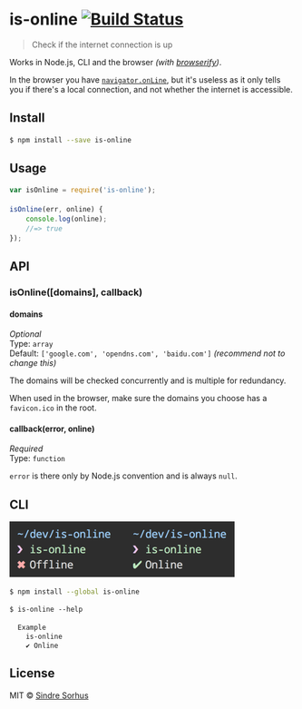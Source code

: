 # is-online [![Build Status](https://travis-ci.org/sindresorhus/is-online.svg?branch=master)](https://travis-ci.org/sindresorhus/is-online)

> Check if the internet connection is up

Works in Node.js, CLI and the browser *(with [browserify](http://browserify.org))*.

In the browser you have [`navigator.onLine`](https://developer.mozilla.org/en-US/docs/Web/API/NavigatorOnLine.onLine), but it's useless as it only tells you if there's a local connection, and not whether the internet is accessible.


## Install

```sh
$ npm install --save is-online
```


## Usage

```js
var isOnline = require('is-online');

isOnline(err, online) {
	console.log(online);
	//=> true
});
```


## API

### isOnline([domains], callback)

#### domains

*Optional*  
Type: `array`  
Default: `['google.com', 'opendns.com', 'baidu.com']` *(recommend not to change this)*

The domains will be checked concurrently and is multiple for redundancy.

When used in the browser, make sure the domains you choose has a `favicon.ico` in the root.

#### callback(error, online)

*Required*  
Type: `function`

`error` is there only by Node.js convention and is always `null`.


## CLI

<img src="screenshot.png" width="397">

```sh
$ npm install --global is-online
```

```
$ is-online --help

  Example
    is-online
    ✔︎ Online
```


## License

MIT © [Sindre Sorhus](http://sindresorhus.com)
